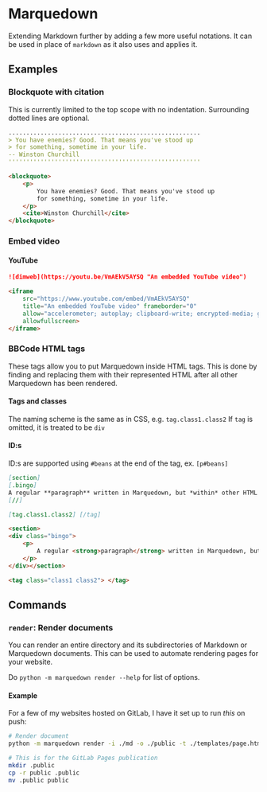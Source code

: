 # Marquedown

Extending Markdown further by adding a few more useful notations.
It can be used in place of `markdown` as it also uses and applies it.

## Examples

### Blockquote with citation

This is currently limited to the top scope with no indentation.
Surrounding dotted lines are optional.

```md
......................................................
> You have enemies? Good. That means you've stood up
> for something, sometime in your life.
-- Winston Churchill
''''''''''''''''''''''''''''''''''''''''''''''''''''''
```

```html
<blockquote>
    <p>
        You have enemies? Good. That means you've stood up
        for something, sometime in your life.
    </p>
    <cite>Winston Churchill</cite>
</blockquote>
```

### Embed video

#### YouTube

```md
![dimweb](https://youtu.be/VmAEkV5AYSQ "An embedded YouTube video")
```

```html
<iframe
    src="https://www.youtube.com/embed/VmAEkV5AYSQ"
    title="An embedded YouTube video" frameborder="0"
    allow="accelerometer; autoplay; clipboard-write; encrypted-media; gyroscope; picture-in-picture"
    allowfullscreen>
</iframe>
```

### BBCode HTML tags

These tags allow you to put Marquedown inside HTML tags. This is done by finding and replacing them with their represented HTML after all other Marquedown has been rendered.

#### Tags and classes

The naming scheme is the same as in CSS, e.g. `tag.class1.class2`
If `tag` is omitted, it is treated to be `div`

#### ID:s

ID:s are supported using `#beans` at the end of the tag, ex. `[p#beans]`

```md
[section]
[.bingo]
A regular **paragraph** written in Marquedown, but *within* other HTML tags.
[//]

[tag.class1.class2] [/tag]
```

```html
<section>
<div class="bingo">
    <p>
        A regular <strong>paragraph</strong> written in Marquedown, but <em>within</em> other HTML tags.
    </p>
</div></section>

<tag class="class1 class2"> </tag>
```

## Commands

### `render`: Render documents

You can render an entire directory and its subdirectories of Markdown or Marquedown documents. This can be used to automate rendering pages for your website.

Do `python -m marquedown render --help` for list of options.

#### Example

For a few of my websites hosted on GitLab, I have it set up to run *this* on push:

```sh
# Render document
python -m marquedown render -i ./md -o ./public -t ./templates/page.html

# This is for the GitLab Pages publication
mkdir .public
cp -r public .public
mv .public public  
```